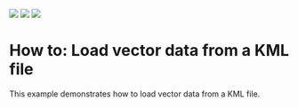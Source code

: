 <!-- default badges list -->
![](https://img.shields.io/endpoint?url=https://codecentral.devexpress.com/api/v1/VersionRange/128572196/18.1.3%2B)
[![](https://img.shields.io/badge/Open_in_DevExpress_Support_Center-FF7200?style=flat-square&logo=DevExpress&logoColor=white)](https://supportcenter.devexpress.com/ticket/details/T279977)
[![](https://img.shields.io/badge/📖_How_to_use_DevExpress_Examples-e9f6fc?style=flat-square)](https://docs.devexpress.com/GeneralInformation/403183)
<!-- default badges end -->
# How to: Load vector data from a KML file


This example demonstrates how to load vector data from a KML file.

<br/>


